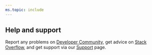 ```yaml
---
ms.topic: include
---
```


## Help and support

Report any problems on [Developer Community](https://developercommunity.visualstudio.com),
get advice on [Stack Overflow](https://stackoverflow.com/questions/tagged/vs-team-services),
and get support via our [Support](https://azure.microsoft.com/support/devops/) page.
